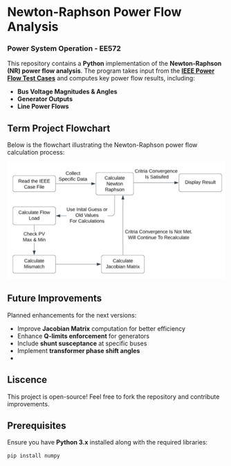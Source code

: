 # Newton-Raphson Power Flow Analysis  
### Power System Operation - EE572 
This repository contains a **Python** implementation of the **Newton-Raphson (NR) power flow analysis**. The program takes input from the **[IEEE Power Flow Test Cases](https://lamarr.ece.uw.edu/research/pstca)** and computes key power flow results, including:  
- **Bus Voltage Magnitudes & Angles**  
- **Generator Outputs**  
- **Line Power Flows**  

## Term Project Flowchart  

Below is the flowchart illustrating the Newton-Raphson power flow calculation process:  

![Term Project Flowchart](Image/image.png)  

## Future Improvements  
Planned enhancements for the next versions:  
- Improve **Jacobian Matrix** computation for better efficiency  
- Enhance **Q-limits enforcement** for generators  
- Include **shunt susceptance** at specific buses  
- Implement **transformer phase shift angles**
- 
## Liscence
This project is open-source! Feel free to fork the repository and contribute improvements. 

##  Prerequisites  
Ensure you have **Python 3.x** installed along with the required libraries:  
```bash
pip install numpy


